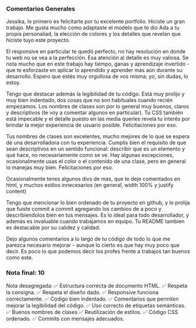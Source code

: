 ### Comentarios Generales

Jessika, lo primero es felicitarte por tu excelente portfolio. Hiciste un gran trabajo. Me gusta mucho como adaptaste el modelo que te dio Ada a tu propia personaliad, la elección de colores y los detalles que revelan que hiciste tuyo este proyecto.

El responsive en particular te quedó perfecto, no hay resolución en donde tu web no se vea a la perfección. Esa atención al detalle es muy valiosa. Se nota mucho que en este trabajo hay tiempo, ganas y aprendizaje invertido - que te esforzaste en aplicar lo aprendido y aprender más aún durante su desarrollo. Espero que estés muy orgullosa de vos misma; yo, sin dudas, lo estoy. 

Tengo que destacar además la legibilidad de tu código. Está muy prolijo y muy bien indentado, dos cosas que no son habituales cuando recién empezamos. Los nombres de clases son por lo general muy buenos, claros y descriptivos (te voy a comentar algunos en particular). Tu CSS también está impecable y el detalle puesto en las media queries revela tu interés por brindar la mejor experiencia de usuario posible. Felicitaciones por eso. 

Tus nombres de clases son excelentes, mucho mejores de lo que se espera de una desarrolladora con tu experiencia. Cumplis bien el requisito de que sean descriptivos en un sentido funcional: describir que es un elemento y qué hace, no necesariamente como se ve. Hay algunas excepciones, ocasionalmente usas el color o el contenido de una clase, pero en general lo manejas muy bien. Felicitaciones por eso. 

Ocasionalmente tenes algunos divs de mas, que te deje comentados en html, y muchos estilos innecesarios (en general, width 100% y justify content)

Tengo que mencionar lo bien ordenado de tu proyecto en github, y lo prolija que fuiste commit a commit agregando los cambios de a poco y describiendolos bien en tus mensajes. Es lo ideal para todo desarrollador, y además es invaluable cuando trabajamos en equipo. Tu README tambien es destacable por su calidez y calidad. 

Dejo algunos comentarios a lo largo de tu código de todo lo que me parezca necesario mejorar - aunque lo cierto es que hay muy poco que decir. Es poco lo que podemos decir los profes frente a trabajos tan buenos como este. 

### Nota final: 10

Nota desagregada: 
✅ Estructura correcta de documento HTML.
✅ Respeta la consigna.
✅ Respeta el diseño dado.
✅ Responsive funciona correctamente.
✅ Código bien indentado.
✅ Comentarios que permiten mejorar la legibilidad del código.
✅ Uso correcto de etiquetas semánticas.
✅ Buenos nombres de clases 
✅ Reutilización de estilos.
✅ Código CSS ordenado.
✅ Commits con mensajes adecuados.

